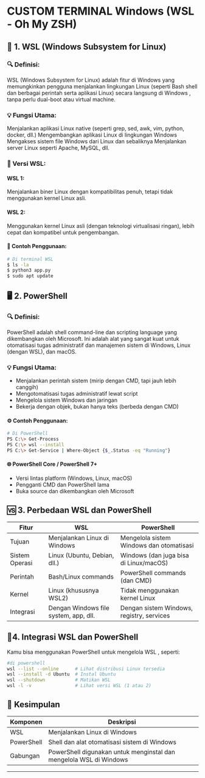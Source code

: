 # CUSTOM TERMINAL Windows (WSL - Oh My ZSH)

## 🧩 1. WSL (Windows Subsystem for Linux)
### 🔍 Definisi:
WSL (Windows Subsystem for Linux) adalah fitur di Windows yang memungkinkan pengguna menjalankan lingkungan Linux (seperti Bash shell dan berbagai perintah serta aplikasi Linux) secara langsung di Windows , tanpa perlu dual-boot atau virtual machine.

### 💡 Fungsi Utama:
Menjalankan aplikasi Linux native (seperti grep, sed, awk, vim, python, docker, dll.)
Mengembangkan aplikasi Linux di lingkungan Windows
Mengakses sistem file Windows dari Linux dan sebaliknya
Menjalankan server Linux seperti Apache, MySQL, dll.

### 🧱 Versi WSL:
#### WSL 1: 
Menjalankan biner Linux dengan kompatibilitas penuh, tetapi tidak menggunakan kernel Linux asli.
#### WSL 2: 
Menggunakan kernel Linux asli (dengan teknologi virtualisasi ringan), lebih cepat dan kompatibel untuk pengembangan.
#### 🧪 Contoh Penggunaan:
```bash
# Di terminal WSL
$ ls -la
$ python3 app.py
$ sudo apt update
```

## 🖥️ 2. PowerShell
### 🔍 Definisi:
PowerShell adalah shell command-line dan scripting language yang dikembangkan oleh Microsoft. Ini adalah alat yang sangat kuat untuk otomatisasi tugas administratif dan manajemen sistem di Windows, Linux (dengan WSL), dan macOS.

### 💡 Fungsi Utama:
- Menjalankan perintah sistem (mirip dengan CMD, tapi jauh lebih canggih)
- Mengotomatisasi tugas administratif lewat script
- Mengelola sistem Windows dan jaringan
- Bekerja dengan objek, bukan hanya teks (berbeda dengan CMD)

#### ⚙️ Contoh Penggunaan:
```bash
# Di PowerShell
PS C:\> Get-Process
PS C:\> wsl --install
PS C:\> Get-Service | Where-Object {$_.Status -eq "Running"}
```

#### 🌐 PowerShell Core / PowerShell 7+
- Versi lintas platform (Windows, Linux, macOS)
- Pengganti CMD dan PowerShell lama
- Buka source dan dikembangkan oleh Microsoft

## 🆚 3.  Perbedaan WSL dan PowerShell
| Fitur           | WSL                                       | PowerShell                                |
|-----------------|-------------------------------------------|-------------------------------------------|
| Tujuan          | Menjalankan Linux di Windows              | Mengelola sistem Windows dan otomatisasi  |
| Sistem Operasi  | Linux (Ubuntu, Debian, dll.)              | Windows (dan juga bisa di Linux/macOS)    |
| Perintah        | Bash/Linux commands                       | PowerShell commands (dan CMD)             |
| Kernel          | Linux (khususnya WSL2)                    | Tidak menggunakan kernel Linux            |
| Integrasi       | Dengan Windows file system, app, dll.     | Dengan sistem Windows, registry, services |


## 🔄4.  Integrasi WSL dan PowerShell
Kamu bisa menggunakan PowerShell untuk mengelola WSL , seperti:
```bash
#di powershell
wsl --list --online      # Lihat distribusi Linux tersedia
wsl --install -d Ubuntu  # Instal Ubuntu
wsl --shutdown           # Matikan WSL
wsl -l -v                # Lihat versi WSL (1 atau 2)
```

## 📌 Kesimpulan
| Komponen   | Deskripsi                                                         |
|------------|-------------------------------------------------------------------|
| WSL        | Menjalankan Linux di Windows                                      |
| PowerShell | Shell dan alat otomatisasi sistem di Windows                      |
| Gabungan   | PowerShell digunakan untuk menginstal dan mengelola WSL di Windows |

--- 

